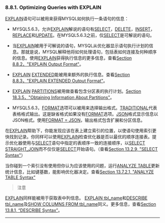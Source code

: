 ### 8.8.1. Optimizing Queries with EXPLAIN
[EXPLAIN](#)语句可以被用来获得MYSQL如何执行一条语句的信息：

- MYSQL5.6.3，允许[EXPLAIN](#)解说的语句有[SELECT](#)，[DELETE](#)，[INSERT](#)，[REPLACE](#)和[UPDATE](#)。在MYSQL5.6.3之前，仅[SELECT](#)是可解说的语句。

- 当[EXPLAIN](#)被用于可解说的语句，MYSQL从优化器显示语句执行计划的信息。那就是说，MYSQL解释他将如何处理语句，包括表如何连接及何种顺序的信息。使用[EXPLAIN](#)获得执行信息的更多信息，查看[Section 8.8.2，"EXPLAIN Output Format"][8.8.2]。

[8.8.2]: ./docs/Chapter_08/8.8.2_EXPLAIN_Output_Format.md

- [EXPLAIN](#) [EXTENDED](#)能被用来额外的执行信息。查看[Section 8.8.3，"EXPLAIN EXTENDED Output Format"][8.8.3]。

[8.8.3]: ./docs/Chapter_08/8.8.3_EXPLAIN_EXTENDED_Output_Format.md

- [EXPLAIN](#) [PARTITIONS](#)被用做查看包含分区表的执行计划。[Section 18.3.5，"Obtaining Information About Partitions"][18.3.5]。

[18.3.5]: ./docs/Chapter_18/18.3.5_Obtaining_Information_About_Partitions.md

- MYSQL5.6.3，[FORMAT](#)选项可以被用来选择输出格式。[TRADITIONAL](#)代表表格格式输出。这是缺省格式如果没有[FORMAT](#)选项。[JSON](#)格式显示信息以JSON格式。使用[FORMAT = JSON](#)，输出格式包含扩展和分区信息。


在[EXPLAIN](#)帮助下，你能发现应该在表上建立索引的位置，以使语句使用索引更快找到记录。你同样可以使用[EXPLAIN](#)检查优化器是否以最优的顺序连接表。提示优化器使用与[SELECT](#)语句中指定的表顺序一致的连接顺序，以[SELECT STRAIGHT_JOIN](#)而不仅仅是[SELECT](#)开始语句。（查看[Section 13.2.9, "SELECT Syntax"][13.2.9]）

[13.2.9]: ./docs/Chapter_13/13.2.9_SELECT_Syntax.md

当你碰到一个索引没有使用但你认为应该使用的问题，运行[ANALYZE TABLE](#)更新统计信息，比如键基数，能影响优化器决定。查看[Section 13.7.2.1, "ANALYZE TABLE Syntax"][13.7.2.1]

[13.7.2.1]: ./docs/Chapter_13/13.7.2_ANALYZE_TABLE-Syntax.md#13.7.2.1



> 注意
>  
  [EXPLAIN](#)同样能被用于获取表中列信息。 [EXPLAIN tbl_name](#)和[DESCRIBE tbl_name](#)及[SHOW COLUMNS FROM tbl_name](#)同义。更多信息，查看[Section 13.8.1, “DESCRIBE Syntax”][13.8.1]。

----
[13.8.1]: ./docs/Chapter_13/13.8.1_DESCRIBE_Syntax.md